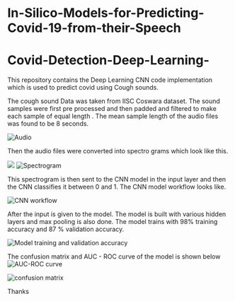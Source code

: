 # In-Silico-Models-for-Predicting-Covid-19-from-their-Speech

# Covid-Detection-Deep-Learning-
This repository contains the Deep Learning CNN code implementation which is used to predict covid using Cough sounds.

The cough sound Data was taken from IISC Coswara dataset.
The sound samples were first pre processed and then padded and filtered to make each sample of equal length . The mean sample length of the audio files was  found to be 8 seconds.

![Audio](https://user-images.githubusercontent.com/110150684/183032808-78285ca1-7e13-4310-afdc-fdab5c8b5820.jpg)

Then the audio files were converted into spectro grams which look like this. 

![](images/spectrogram.png)
![Spectrogram](https://user-images.githubusercontent.com/110150684/183032684-8a67c62c-9ca0-43ef-9392-14052a5580df.png)

This spectrogram is then sent to the CNN model in the input layer and then the CNN classifies it between 0 and 1.
The CNN model workflow looks like.

![CNN workflow](https://user-images.githubusercontent.com/110150684/183033039-d26c47f4-4ddc-4e1f-bb4e-3eee25493466.jpg)

After the input is given to the model. The model is built with various hidden layers and max pooling is also done.
The model trains with 98% training accuracy and 87 % validation accuracy.

![Model training and validation accuracy](https://user-images.githubusercontent.com/110150684/183033470-9f54dd9c-9965-42c4-a9e4-713ee7cda35e.jpg)

The confusion matrix and AUC - ROC curve of the model is shown below
![AUC-ROC curve](https://user-images.githubusercontent.com/110150684/183033671-fd880f2a-54f6-44e1-ae40-a9f6dc2083e0.jpg)

![confusion matrix](https://user-images.githubusercontent.com/110150684/183033718-c1b8bd94-29c5-4ba0-b834-5755587f54b2.jpg)


Thanks
